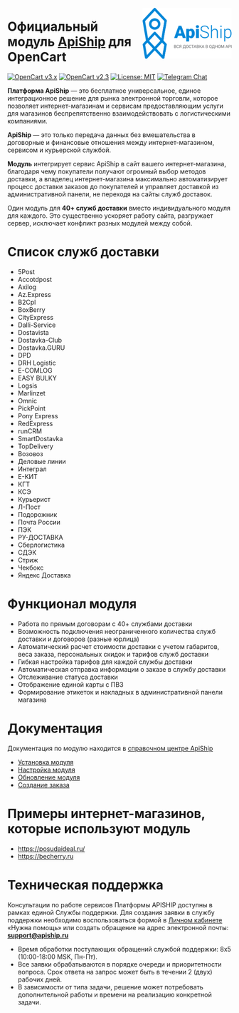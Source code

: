 <a href="https://apiship.ru/"><img align="right" width="200" src="doc/logo_gorizont.svg"></a>

# Официальный модуль [ApiShip](https://apiship.ru) для OpenCart

[![OpenCart v3.x](https://img.shields.io/badge/OpenCart-v3.x-green.svg)](https://www.opencart.com/)
[![OpenCart v2.3](https://img.shields.io/badge/OpenCart-v2.3-green.svg)](https://www.opencart.com/)
[![License: MIT](https://img.shields.io/badge/License-MIT-yellow.svg)](https://opensource.org/licenses/MIT)
[![Telegram Chat](https://img.shields.io/badge/telegram-chat-blue.svg?logo=telegram)](https://t.me/apiship_opencart)


**Платформа ApiShip** — это бесплатное универсальное, единое интеграционное решение для рынка электронной торговли, которое позволяет интернет-магазинам и сервисам предоставляющим услуги для магазинов беспрепятственно взаимодействовать с логистическими компаниями.

**ApiShip** — это только передача данных без вмешательства в договорные и финансовые отношения между интернет-магазином, сервисом и курьерской службой.

**Модуль** интегрирует сервис ApiShip в сайт вашего интернет-магазина, благодаря чему покупатели получают огромный выбор методов доставки, а владелец интернет-магазина максимально автоматизирует процесс доставки заказов до покупателей и управляет доставкой из административной панели, не переходя на сайты служб доставок.

Один модуль для **40+ служб доставки** вместо индивидуального модуля для каждого. Это существенно ускоряет работу сайта, разгружает сервер, исключает конфликт разных модулей между собой.

# Список служб доставки

* 5Post
* Accotdpost
* Axilog
* Az.Express
* B2Cpl
* BoxBerry
* CityExprеss
* Dalli-Service
* Dostavista
* Dostavka-Club
* Dostavka.GURU
* DPD
* DRH Logistic
* E-COMLOG
* EASY BULKY
* Logsis
* Marlinzet
* Omnic
* PickPoint
* Pony Express
* RedExpress
* runCRM
* SmartDostavka
* TopDelivery
* Возовоз
* Деловые линии
* Интеграл
* Е-КИТ
* КГТ
* КСЭ
* Курьерист
* Л-Пост
* Подорожник
* Почта России
* ПЭК
* РУ-ДОСТАВКА
* Сберлогистика
* СДЭК
* Стриж
* Чекбокс
* Яндекс Доставка

# Функционал модуля

* Работа по прямым договорам с 40+ службами доставки
* Возможность подключения неограниченного количества служб доставки и договоров (разные юрлица)
* Автоматический расчет стоимости доставки с учетом габаритов, веса заказа, персональных скидок и тарифов служб доставки
* Гибкая настройка тарифов для каждой службы доставки
* Автоматическая отправка информации о заказе в службу доставки
* Отслеживание статуса доставки
* Отображение единой карты с ПВЗ
* Формирование этикеток и накладных в административной панели магазина

# Документация

Документация по модулю находится в [справочном центре ApiShip](https://docs.apiship.ru/docs/integrations-marketplaces/opencart/)

* [Установка модуля](https://docs.apiship.ru/docs/integrations-marketplaces/opencart/install/)
* [Настройка модуля](https://docs.apiship.ru/docs/integrations-marketplaces/opencart/settings/)
* [Обновление модуля](https://docs.apiship.ru/docs/integrations-marketplaces/opencart/update/)
* [Создание заказа](https://docs.apiship.ru/docs/integrations-marketplaces/opencart/create-order/)


# Примеры интернет-магазинов, которые используют модуль

* https://posudaideal.ru/
* https://becherry.ru

# Техническая поддержка

Консультации по работе сервисов Платформы APISHIP доступны в рамках единой Службы поддержки. Для создания заявки в службу поддержки необходимо воспользоваться формой в [Личном кабинете](https://a.apiship.ru/#/dashboard) «Нужна помощь» или создать обращение на адрес электронной почты: **support@apiship.ru**

* Время обработки поступающих обращений службой поддержки: 8x5 (10:00-18:00 MSK, Пн-Пт).
* Все заявки обрабатываются в порядке очереди и приоритетности вопроса. Срок ответа на запрос может быть в течении 2 (двух) рабочих дней.
* В зависимости от типа задачи, решение может потребовать дополнительной работы и времени на реализацию конкретной задачи.